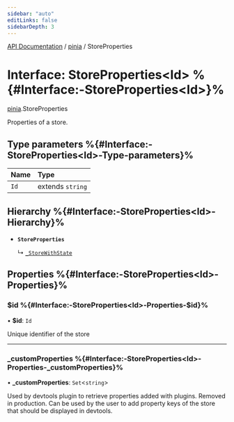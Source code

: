 ```yaml
---
sidebar: "auto"
editLinks: false
sidebarDepth: 3
---
```


[API Documentation](../index.md) / [pinia](../modules/pinia.md) / StoreProperties

# Interface: StoreProperties<Id\> %{#Interface:-StoreProperties<Id\>}%

[pinia](../modules/pinia.md).StoreProperties

Properties of a store.

## Type parameters %{#Interface:-StoreProperties<Id\>-Type-parameters}%

| Name | Type |
| :------ | :------ |
| `Id` | extends `string` |

## Hierarchy %{#Interface:-StoreProperties<Id\>-Hierarchy}%

- **`StoreProperties`**

  ↳ [`_StoreWithState`](pinia._StoreWithState.md)

## Properties %{#Interface:-StoreProperties<Id\>-Properties}%

### $id %{#Interface:-StoreProperties<Id\>-Properties-$id}%

• **$id**: `Id`

Unique identifier of the store

___

### \_customProperties %{#Interface:-StoreProperties<Id\>-Properties-\_customProperties}%

• **\_customProperties**: `Set`<`string`\>

Used by devtools plugin to retrieve properties added with plugins. Removed
in production. Can be used by the user to add property keys of the store
that should be displayed in devtools.
